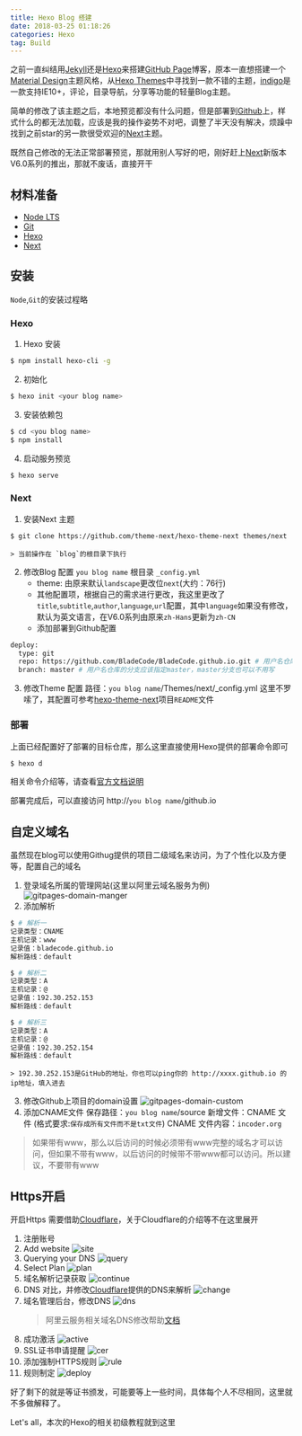 ```yaml
---
title: Hexo Blog 搭建
date: 2018-03-25 01:18:26
categories: Hexo
tag: Build
---
```


之前一直纠结用[Jekyll](https://jekyllrb.com)还是[Hexo](https://hexo.io)来搭建[GitHub Page](https://pages.github.com)博客，原本一直想搭建一个[Material Design](https://material.io/guidelines)主题风格，从[Hexo Themes](https://hexo.io/themes)中寻找到一款不错的主题，[indigo](https://github.com/yscoder/hexo-theme-indigo)是一款支持IE10+，评论，目录导航，分享等功能的轻量Blog主题。

简单的修改了该主题之后，本地预览都没有什么问题，但是部署到[Github]()上，样式什么的都无法加载，应该是我的操作姿势不对吧，调整了半天没有解决，烦躁中找到之前star的另一款很受欢迎的[Next](https://github.com/iissnan/hexo-theme-next)主题。

既然自己修改的无法正常部署预览，那就用别人写好的吧，刚好赶上[Next](https://github.com/theme-next/hexo-theme-next)新版本V6.0系列的推出，那就不废话，直接开干

## 材料准备
* [Node LTS](https://nodejs.org/en/download)
* [Git](https://git-scm.com/downloads)
* [Hexo](https://hexo.io)
* [Next](https://github.com/theme-next/hexo-theme-next)

## 安装
`Node`,`Git`的安装过程略

### Hexo
1. Hexo 安装
``` bash
$ npm install hexo-cli -g
```
2. 初始化
``` bash
$ hexo init <your blog name>
```
3. 安装依赖包
``` bash
$ cd <you blog name>
$ npm install
```
4. 启动服务预览
``` bash
$ hexo serve
```

### Next
1. 安装Next 主题
``` bash
$ git clone https://github.com/theme-next/hexo-theme-next themes/next
```
    > 当前操作在 `blog`的根目录下执行

2. 修改Blog 配置
`you blog name` 根目录 `_config.yml`
    * theme: 由原来默认`landscape`更改位`next`(大约：76行)
    * 其他配置项，根据自己的需求进行更改，我这里更改了`title`,`subtitle`,`author`,`language`,`url`配置，其中`language`如果没有修改，默认为英文语言，在V6.0系列由原来`zh-Hans`更新为`zh-CN`
    * 添加部署到Github配置
``` bash
deploy:
  type: git
  repo: https://github.com/BladeCode/BladeCode.github.io.git # 用户名仓库
  branch: master # 用户名仓库的分支应该指定master，master分支也可以不用写
```

3. 修改Theme 配置
路径：`you blog name`/Themes/next/_config.yml
这里不罗嗦了，其配置可参考[hexo-theme-next](https://github.com/iissnan/hexo-theme-next)项目`README`文件

### 部署
上面已经配置好了部署的目标仓库，那么这里直接使用Hexo提供的部署命令即可
``` bash
$ hexo d
```
相关命令介绍等，请查看[官方文档说明](https://hexo.io/docs)

部署完成后，可以直接访问 http://`you blog name`/github.io

## 自定义域名
虽然现在blog可以使用Githug提供的项目二级域名来访问，为了个性化以及方便等，配置自己的域名
1. 登录域名所属的管理网站(这里以阿里云域名服务为例)
    ![gitpages-domain-manger](https://res.cloudinary.com/incoder/image/upload/v1525516603/blog/gitpages-domain-manger.png)
2. 添加解析
``` bash
$ # 解析一
记录类型：CNAME
主机记录：www
记录值：bladecode.github.io
解析路线：default

$ # 解析二
记录类型：A
主机记录：@
记录值：192.30.252.153
解析路线：default

$ # 解析三
记录类型：A
主机记录：@
记录值：192.30.252.154
解析路线：default
```
    > 192.30.252.153是GitHub的地址，你也可以ping你的 http://xxxx.github.io 的ip地址，填入进去

3. 修改Github上项目的domain设置
    ![gitpages-domain-custom](https://res.cloudinary.com/incoder/image/upload/v1525516630/blog/gitpages-domain-custom.png)
4. 添加CNAME文件
保存路径：`you blog name`/source
新增文件：CNAME 文件 (格式要求:`保存成所有文件而不是txt文件`)
CNAME 文件内容：`incoder.org`
> 如果带有www，那么以后访问的时候必须带有www完整的域名才可以访问，但如果不带有www，以后访问的时候带不带www都可以访问。所以建议，不要带有www

## Https开启
开启Https 需要借助[Cloudflare](https://www.cloudflare.com)，关于Cloudflare的介绍等不在这里展开
1. 注册账号
2. Add website
    ![site](https://res.cloudinary.com/incoder/image/upload/v1525516650/blog/gitpages-https-add-site.png)
3. Querying your DNS
    ![query](https://res.cloudinary.com/incoder/image/upload/v1525516664/blog/gitpages-https-dns-query.png)
4. Select Plan
    ![plan](https://res.cloudinary.com/incoder/image/upload/v1525516681/blog/gitpages-https-select-plan.png)
5. 域名解析记录获取
    ![continue](https://res.cloudinary.com/incoder/image/upload/v1525516694/blog/gitpages-https-continue.png)
6. DNS 对比，并修改[Cloudflare]()提供的DNS来解析
    ![change](https://res.cloudinary.com/incoder/image/upload/v1525516714/blog/gitpages-https-change-dns.png)
7. 域名管理后台，修改DNS
    ![dns](https://res.cloudinary.com/incoder/image/upload/v1525516733/blog/gitpages-https-wanwang-dns.png)
    > 阿里云服务相关域名DNS修改帮助[文档](https://help.aliyun.com/knowledge_detail/39844.html)
8. 成功激活
    ![active](https://res.cloudinary.com/incoder/image/upload/v1525516756/blog/gitpages-https-active.png)
9. SSL证书申请提醒
    ![cer](https://res.cloudinary.com/incoder/image/upload/v1525516994/blog/gitpages-https-ssl-cer.png)
10. 添加强制HTTPS规则
    ![rule](https://res.cloudinary.com/incoder/image/upload/v1525517025/blog/gitpages-https-page-rule.png)
11. 规则制定
    ![deploy](https://res.cloudinary.com/incoder/image/upload/v1525517045/blog/gitpages-https-deploy-https.png)

好了剩下的就是等证书颁发，可能要等上一些时间，具体每个人不尽相同，这里就不多做解释了。

Let's all，本次的Hexo的相关初级教程就到这里
